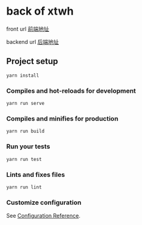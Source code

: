 # back of xtwh

front url [前端地址](https://github.com/AHBICJ/xt)

backend url [后端地址](https://dev.tencent.com/u/wheboy/p/xtwh-backend)


## Project setup
```
yarn install
```

### Compiles and hot-reloads for development
```
yarn run serve
```

### Compiles and minifies for production
```
yarn run build
```

### Run your tests
```
yarn run test
```

### Lints and fixes files
```
yarn run lint
```

### Customize configuration
See [Configuration Reference](https://cli.vuejs.org/config/).
